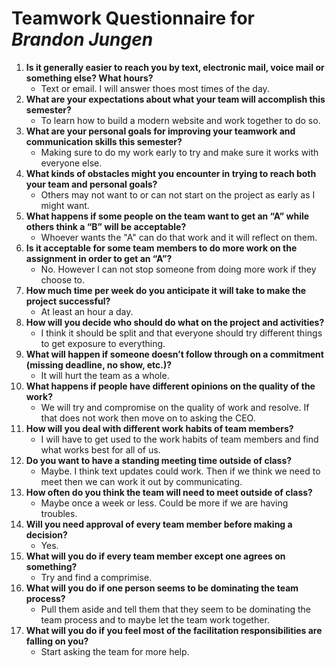 # Teamwork Questionnaire for _Brandon Jungen_

1. __Is it generally easier to reach you by text, electronic mail, voice mail or something else?  What hours?__ 
   * Text or email. I will answer thoes most times of the day.
1. __What are your expectations about what your team will accomplish this semester?__ 
   * To learn how to build a modern website and work together to do so.
1. __What are your personal goals for improving your teamwork and communication skills this semester?__ 
   * Making sure to do my work early to try and make sure it works with everyone else.
1. __What kinds of obstacles might you encounter in trying to reach both your team and personal goals?__ 
   * Others may not want to or can not start on the project as early as I might want.
1. __What happens if some people on the team want to get an “A” while others think a “B” will be acceptable?__ 
   * Whoever wants the "A" can do that work and it will reflect on them.
1. __Is it acceptable for some team members to do more work on the assignment in order to get an “A”?__ 
   * No. However I can not stop someone from doing more work if they choose to.
1. __How much time per week do you anticipate it will take to make the project successful?__ 
   * At least an hour a day.
1. __How will you decide who should do what on the project and activities?__ 
   * I think it should be split and that everyone should try different things to get exposure to everything.
1. __What will happen if someone doesn’t follow through on a commitment (missing deadline, no show, etc.)?__ 
   * It will hurt the team as a whole.
1. __What happens if people have different opinions on the quality of the work?__ 
   * We will try and compromise on the quality of work and resolve. If that does not work then move on to asking the CEO.
1. __How will you deal with different work habits of team members?__ 
   * I will have to get used to the work habits of team members and find what works best for all of us.
1. __Do you want to have a standing meeting time outside of class?__ 
   * Maybe. I think text updates could work. Then if we think we need to meet then we can work it out by communicating.
1. __How often do you think the team will need to meet outside of class?__ 
   * Maybe once a week or less. Could be more if we are having troubles.
1. __Will you need approval of every team member before making a decision?__ 
   * Yes.
1. __What will you do if every team member except one agrees on something?__ 
   * Try and find a comprimise.
1. __What will you do if one person seems to be dominating the team process?__ 
   * Pull them aside and tell them that they seem to be dominating the team process and to maybe let the team work together.
1. __What will you do if you feel most of the facilitation responsibilities are falling on you?__ 
   * Start asking the team for more help.
